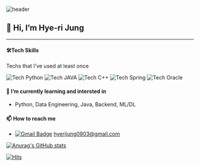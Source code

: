 ![header](https://capsule-render.vercel.app/api?type=wave&color=auto&height=300&section=header&text=HYERI%20JUNG&fontSize=90)

## 👋 Hi, I’m **Hye-ri Jung**
 
 ---------------------------------------------------------------------------------------------------------------------
 
#### 🛠Tech Skills
Techs that I've used at least once

![Tech Python](http://img.shields.io/badge/-Python-blue?style=flat-square&logo=python&logoColor=white)
![Tech JAVA](http://img.shields.io/badge/-JAVA-orange?style=flat-square&logo=java&logoColor=white)
![Tech C++](http://img.shields.io/badge/-C++-blueviolet?style=flat-square&logoColor=white)
![Tech Spring](http://img.shields.io/badge/-SpringBoot-green?style=flat-square&logo=spring&logoColor=white)
![Tech Oracle](http://img.shields.io/badge/-Oracle-red?style=flat-square&logo=oracle&logoColor=white)

#### 🌱 I’m currently learning and intersted in
  - Python, Data Engineering, Java, Backend, ML/DL

#### 📫 How to reach me 
  - [![Gmail Badge](https://img.shields.io/badge/Gmail-d14836?style=flat-square&logo=Gmail&logoColor=white&link=mailto:hyerijung0903@gmail.com)](mailto:hyerijung0903@gmail.com) hyerijung0903@gmail.com 


[![Anurag's GitHub stats](https://github-readme-stats.vercel.app/api?username=hyeri0903)](https://github.com/anuraghazra/github-readme-stats)


[![Hits](https://hits.seeyoufarm.com/api/count/incr/badge.svg?url=https%3A%2F%2Fgithub.com%2Fhyeri0903&count_bg=%2379C83D&title_bg=%23555555&icon=&icon_color=%23E7E7E7&title=hits&edge_flat=false)](https://hits.seeyoufarm.com)


<!---
hyeri0903/hyeri0903 is a ✨ special ✨ repository because its `README.md` (this file) appears on your GitHub profile.
You can click the Preview link to take a look at your changes.
--->
